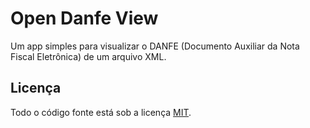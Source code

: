 # Open Danfe View

Um app simples para visualizar o DANFE (Documento Auxiliar da Nota Fiscal Eletrônica) de um arquivo XML.

## Licença

Todo o código fonte está sob a licença [MIT](LICENSE).
